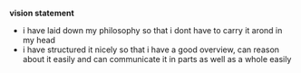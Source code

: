 __vision statement__  
* i have laid down my philosophy so that i dont have to carry it arond in my head
* i have structured it nicely so that i have a good overview, can reason about it easily and can communicate it in parts as well as a whole easily
